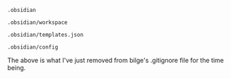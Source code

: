 ```
.obsidian

.obsidian/workspace

.obsidian/templates.json

.obsidian/config
```

The above is what I've just removed from bilge's .gitignore file for the time being.